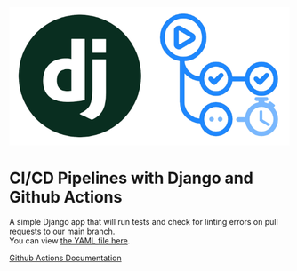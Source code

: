 ![CI/CD Pipelines with Django and Github Actions](/img/django-cicd-github-actions.png)  
# CI/CD Pipelines with Django and Github Actions

A simple Django app that will run tests and check for linting errors on pull requests to our main branch.  
You can view [the YAML file here](/.github/workflows/django.yml).

[Github Actions Documentation](https://docs.github.com/en/actions)